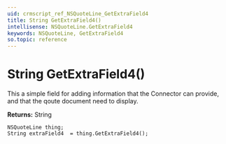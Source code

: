 ```yaml
---
uid: crmscript_ref_NSQuoteLine_GetExtraField4
title: String GetExtraField4()
intellisense: NSQuoteLine.GetExtraField4
keywords: NSQuoteLine, GetExtraField4
so.topic: reference
---
```


# String GetExtraField4()

This a simple field for adding information that the Connector can provide, and that the qoute document need to display.

**Returns:** String

```crmscript
NSQuoteLine thing;
String extraField4  = thing.GetExtraField4();
```


